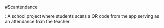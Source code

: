 #Scantendance

: A school project where students scans a QR code from the app serving as an attendance from the teacher.
